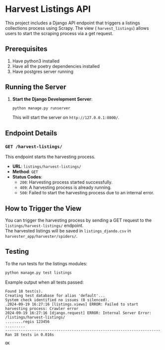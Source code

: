 # Harvest Listings API

This project includes a Django API endpoint that triggers a listings collections process using Scrapy. The view (
`harvest_listings`) allows users to start the scraping process via a get request.

## Prerequisites

1. Have python3 installed
2. Have all the poetry dependencies installed
3. Have postgres server running

## Running the Server

1. **Start the Django Development Server**:

    ```bash
    python manage.py runserver
    ```

   This will start the server on `http://127.0.0.1:8000/`.

## Endpoint Details

### `GET /harvest-listings/`

This endpoint starts the harvesting process.

- **URL**: `listings/harvest-listings/`
- **Method**: `GET`
- **Status Codes**:
    - `200`: Harvesting process started successfully.
    - `409`: A harvesting process is already running.
    - `500`: Failed to start the harvesting process due to an internal error.

## How to Trigger the View

You can trigger the harvesting process by sending a GET request to the `listings/harvest-listings/` endpoint.  
The harvested listings will be saved in `listings_djando.csv` in `harvester_app/harvester/spiders/`.

## Testing

To the run tests for the listings modules:

```sh
python manage.py test listings
```

Example output when all tests passed:

```text
Found 18 test(s).
Creating test database for alias 'default'...
System check identified no issues (0 silenced).
.2024-09-19 16:27:16 [listings.views] ERROR: Failed to start harvesting process: Crawler error
2024-09-19 16:27:16 [django.request] ERROR: Internal Server Error: /listings/harvest-listings/
........regis 123456
.........
----------------------------------------------------------------------
Ran 18 tests in 0.016s

OK

```